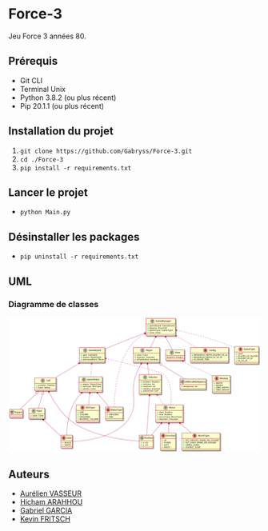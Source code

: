 # Force-3
Jeu Force 3 années 80.

## Prérequis
* Git CLI
* Terminal Unix
* Python 3.8.2 (ou plus récent)
* Pip 20.1.1 (ou plus récent) 


## Installation du projet
1. `git clone https://github.com/Gabryss/Force-3.git`
2. `cd ./Force-3`
3. `pip install -r requirements.txt`


## Lancer le projet
* `python Main.py`

## Désinstaller les packages
* `pip uninstall -r requirements.txt`

## UML

### Diagramme de classes
![Diagramme de classes](./resources/uml/classes.png)


## Auteurs
* [Aurélien VASSEUR]()
* [Hicham ARAHHOU]()
* [Gabriel GARCIA]()
* [Kevin FRITSCH]()